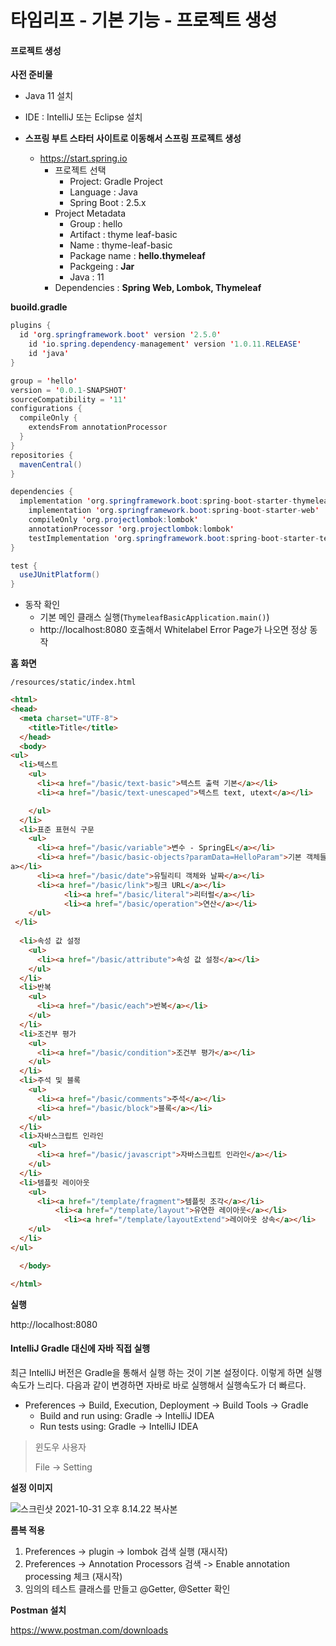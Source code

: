 # 타임리프 - 기본 기능 - 프로젝트 생성

#### 프로젝트 생성 

**사전 준비물**

* Java 11 설치
* IDE : IntelliJ  또는 Eclipse 설치

* **스프링 부트 스타터 사이트로 이동해서 스프링 프로젝트 생성**
  * https://start.spring.io
    * 프로젝트 선택
      * Project: Gradle Project
      * Language : Java
      * Spring Boot : 2.5.x
    * Project Metadata
      * Group : hello
      * Artifact : thyme leaf-basic
      * Name : thyme-leaf-basic
      * Package name : **hello.thymeleaf**
      * Packgeing : **Jar**
      * Java : 11
    * Dependencies : **Spring Web, Lombok, Thymeleaf**

**buoild.gradle**

```java
plugins {
  id 'org.springframework.boot' version '2.5.0'
	id 'io.spring.dependency-management' version '1.0.11.RELEASE'
	id 'java'
}

group = 'hello'
version = '0.0.1-SNAPSHOT'
sourceCompatibility = '11'
configurations {
  compileOnly {
    extendsFrom annotationProcessor
  }
}
repositories {
  mavenCentral()
}

dependencies {
  implementation 'org.springframework.boot:spring-boot-starter-thymeleaf'
	implementation 'org.springframework.boot:spring-boot-starter-web'
	compileOnly 'org.projectlombok:lombok'
	annotationProcessor 'org.projectlombok:lombok'
	testImplementation 'org.springframework.boot:spring-boot-starter-test'
}

test {
  useJUnitPlatform()
}
```

* 동작 확인
  * 기본 메인 클래스 실행(`ThymeleafBasicApplication.main()`)
  * http://localhost:8080 호출해서 Whitelabel Error Page가 나오면 정상 동작



**홈 화면**

`/resources/static/index.html`

```html
<html>
<head>
  <meta charset="UTF-8">
 	<title>Title</title>
  </head>
  <body>
<ul>
  <li>텍스트
    <ul>
      <li><a href="/basic/text-basic">텍스트 출력 기본</a></li>
      <li><a href="/basic/text-unescaped">텍스트 text, utext</a></li>

    </ul>
  </li>
  <li>표준 표현식 구문
    <ul>
      <li><a href="/basic/variable">변수 - SpringEL</a></li>
      <li><a href="/basic/basic-objects?paramData=HelloParam">기본 객체들</
a></li>
      <li><a href="/basic/date">유틸리티 객체와 날짜</a></li>
      <li><a href="/basic/link">링크 URL</a></li>
 			<li><a href="/basic/literal">리터럴</a></li>
 			<li><a href="/basic/operation">연산</a></li>
    </ul>
 </li>
 
  <li>속성 값 설정
    <ul>
      <li><a href="/basic/attribute">속성 값 설정</a></li>
    </ul>
  </li>
  <li>반복
    <ul>
      <li><a href="/basic/each">반복</a></li>
    </ul>
  </li>
  <li>조건부 평가
    <ul>
      <li><a href="/basic/condition">조건부 평가</a></li>
    </ul>
  </li>
  <li>주석 및 블록
    <ul>
      <li><a href="/basic/comments">주석</a></li>
      <li><a href="/basic/block">블록</a></li>
    </ul>
  </li>
  <li>자바스크립트 인라인
    <ul>
      <li><a href="/basic/javascript">자바스크립트 인라인</a></li>
    </ul>
  </li>
  <li>템플릿 레이아웃
    <ul>
      <li><a href="/template/fragment">템플릿 조각</a></li>
		  <li><a href="/template/layout">유연한 레이아웃</a></li>
 			<li><a href="/template/layoutExtend">레이아웃 상속</a></li>
    </ul>
  </li>
</ul>

  </body>

</html>
```



**실행** 

http://localhost:8080



#### **IntelliJ Gradle 대신에 자바 직접 실행** 

최근 IntelliJ 버전은 Gradle을 통해서 실행 하는 것이 기본 설정이다. 이렇게 하면 실행속도가 느리다.  다음과 같이 변경하면 자바로 바로 실행해서 실행속도가 더 빠르다.

* Preferences -> Build, Execution, Deployment -> Build Tools -> Gradle 
  * Build and run using: Gradle -> IntelliJ IDEA 
  * Run tests using: Gradle -> IntelliJ IDEA

> 윈도우 사용자
>
> File -> Setting

**설정 이미지**

![스크린샷 2021-10-31 오후 8.14.22 복사본](/Users/MisternB/Desktop/TIL/md-images/%E1%84%89%E1%85%B3%E1%84%8F%E1%85%B3%E1%84%85%E1%85%B5%E1%86%AB%E1%84%89%E1%85%A3%E1%86%BA%202021-10-31%20%E1%84%8B%E1%85%A9%E1%84%92%E1%85%AE%208.14.22%20%E1%84%87%E1%85%A9%E1%86%A8%E1%84%89%E1%85%A1%E1%84%87%E1%85%A9%E1%86%AB.png)



**롬복 적용**

1. Preferences -> plugin -> lombok 검색 실행 (재시작)
2. Preferences -> Annotation Processors 검색 -> Enable annotation processing 체크 (재시작)
3. 임의의 테스트 클래스를 만들고 @Getter, @Setter 확인



**Postman 설치**

https://www.postman.com/downloads